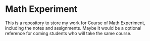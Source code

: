 # Math Experiment
This is a repository to store my work for Course of Math Experiment, including the notes and assignments. Maybe it would be a optional reference for coming students who will take the same course.